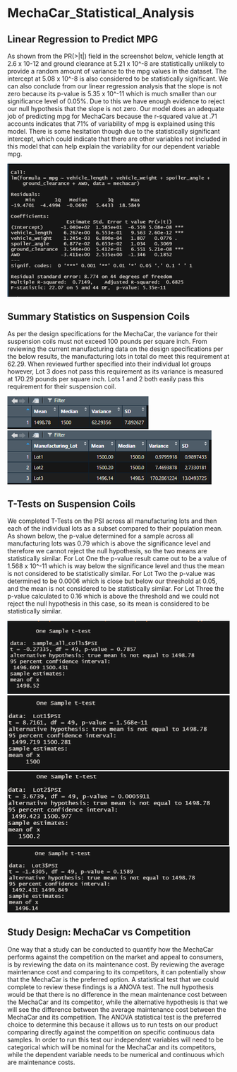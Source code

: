 # MechaCar_Statistical_Analysis

## Linear Regression to Predict MPG

As shown from the PR(>|t|) field in the screenshot below, vehicle length at 2.6 x 10-12 and ground clearance at 5.21 x 10^-8 are statistically unlikely to provide a random amount of variance to the mpg values in the dataset. The intercept at 5.08 x 10^-8   is also considered to be statistically significant. We can also conclude from our linear regression analysis that the slope is not zero because its p-value is 5.35 x 10^-11  which is much smaller than our significance level of 0.05%. Due to this we have enough evidence to reject our null hypothesis that the slope is not zero. Our model does an adequate job of predicting mpg for MechaCars because the r-squared value at .71 accounts indicates that 71% of variability of mpg is explained using this model. There is some hesitation though due to the statistically significant intercept, which could indicate that there are other variables not included in this model that can help explain the variability for our dependent variable mpg. 

![mechacar_mpg](Resources/mechacar_mpg.png)

## Summary Statistics on Suspension Coils

As per the design specifications for the MechaCar, the variance for their suspension coils must not exceed 100 pounds per square inch. From reviewing the current manufacturing data on the design specifications per the below results, the manufacturing lots in total do meet this requirement at 62.29. When reviewed further specified into their individual lot groups however, Lot 3 does not pass this requirement as its variance is measured at 170.29 pounds per square inch. Lots 1 and 2 both easily pass this requirement for their suspension coil. 

![suspension_coil_total_summary](Resources/suspension_coil_total_summary.png)
![suspension_coil_lot_summary](Resources/suspension_coil_lot_summary.png)

## T-Tests on Suspension Coils

We completed T-Tests on the PSI across all manufacturing lots and then each of the individual lots as a subset compared to their population mean. As shown below, the p-value determined for a sample across all manufacturing lots was 0.79 which is above the significance level and therefore we cannot reject the null hypothesis, so the two means are statistically similar. For Lot One the p-value result came out to be a value of 1.568 x 10^-11 which is way below the significance level and thus the mean is not considered to be statistically similar. For Lot Two the p-value was determined to be 0.0006 which is close but below our threshold at 0.05, and the mean is not considered to be statistically similar. For Lot Three the p-value calculated to 0.16 which is above the threshold and we could not reject the null hypothesis in this case, so its mean is considered to be statistically similar. 

![all_lot_t_test](Resources/all_lot_t_test.png)
![lot_one_t_test](Resources/lot_one_t_test.png)
![lot_two_t_test](Resources/lot_two_t_test.png)
![lot_three_t_test](Resources/lot_three_t_test.png)

## Study Design: MechaCar vs Competition

One way that a study can be conducted to quantify how the MechaCar performs against the competition on the market and appeal to consumers, is by reviewing the data on its maintenance cost. By reviewing the average maintenance cost and comparing to its competitors, it can potentially show that the MechaCar is the preferred option. A statistical test that we could complete to review these findings is a ANOVA test. The null hypothesis would be that there is no difference in the mean maintenance cost between the MechaCar and its competitor, while the alternative hypothesis is that we will see the difference between the average maintenance cost between the MechaCar and its competition. The ANOVA statistical test is the preferred choice to determine this because it allows us to run tests on our product comparing directly against the competition on specific continuous data samples. In order to run this test our independent variables will need to be categorical which will be nominal for the MechaCar and its competitors, while the dependent variable needs to be numerical and continuous which are maintenance costs. 
